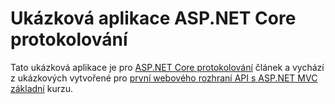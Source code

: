 # <a name="aspnet-core-logging-sample-application"></a>Ukázková aplikace ASP.NET Core protokolování

Tato ukázková aplikace je pro [ASP.NET Core protokolování](https://docs.microsoft.com/aspnet/core/fundamentals/logging/index) článek a vychází z ukázkových vytvořené pro [první webového rozhraní API s ASP.NET MVC základní](https://docs.microsoft.com/aspnet/core/tutorials/first-web-api) kurzu.